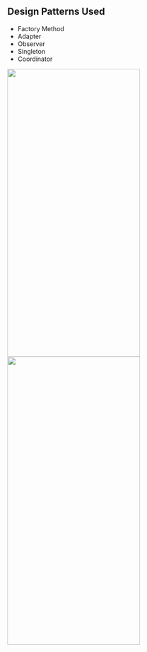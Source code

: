 ## Design Patterns Used
- Factory Method
- Adapter
- Observer
- Singleton
- Coordinator
  
<img src = https://github.com/mosliem/Alula/assets/52772674/7c20084f-b5ec-4ccf-b25c-aebcbcff166a width = 300 height = 650>
<img src = https://github.com/mosliem/Alula/assets/52772674/d3c2e643-0fb6-4c0e-9158-f5864e776c21 width = 300 height = 650>

